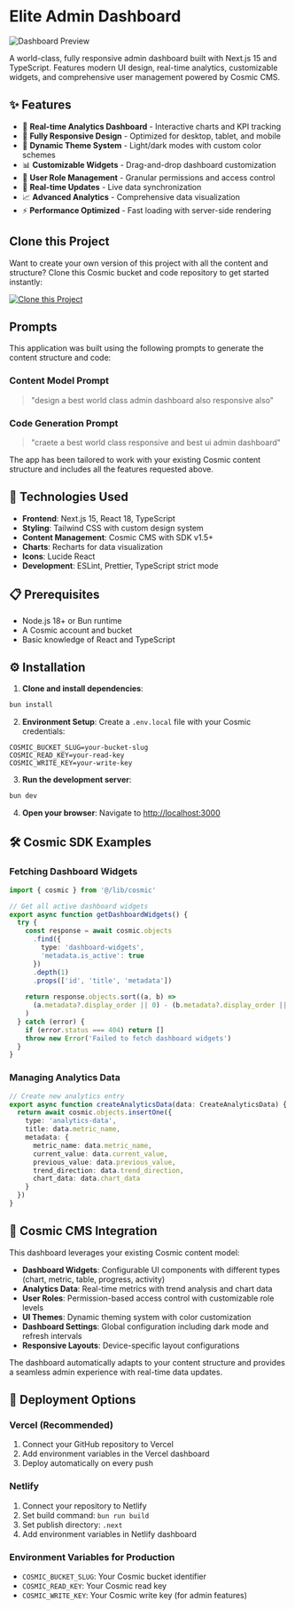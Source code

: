 # Elite Admin Dashboard

![Dashboard Preview](https://images.unsplash.com/photo-1551288049-bebda4e38f71?w=1200&h=300&fit=crop&auto=format)

A world-class, fully responsive admin dashboard built with Next.js 15 and TypeScript. Features modern UI design, real-time analytics, customizable widgets, and comprehensive user management powered by Cosmic CMS.

## ✨ Features

- 🎯 **Real-time Analytics Dashboard** - Interactive charts and KPI tracking
- 📱 **Fully Responsive Design** - Optimized for desktop, tablet, and mobile
- 🎨 **Dynamic Theme System** - Light/dark modes with custom color schemes
- 📊 **Customizable Widgets** - Drag-and-drop dashboard customization
- 👥 **User Role Management** - Granular permissions and access control
- 🔄 **Real-time Updates** - Live data synchronization
- 📈 **Advanced Analytics** - Comprehensive data visualization
- ⚡ **Performance Optimized** - Fast loading with server-side rendering

## Clone this Project

Want to create your own version of this project with all the content and structure? Clone this Cosmic bucket and code repository to get started instantly:

[![Clone this Project](https://img.shields.io/badge/Clone%20this%20Project-29abe2?style=for-the-badge&logo=cosmic&logoColor=white)](https://app.cosmicjs.com/projects/new?clone_bucket=68cd964ad7c81076a7d6be19&clone_repository=68cd98f5d7c81076a7d6be26)

## Prompts

This application was built using the following prompts to generate the content structure and code:

### Content Model Prompt

> "design a best world class admin dashboard also responsive also"

### Code Generation Prompt

> "craete a best world class responsive and best ui admin dashboard"

The app has been tailored to work with your existing Cosmic content structure and includes all the features requested above.

## 🚀 Technologies Used

- **Frontend**: Next.js 15, React 18, TypeScript
- **Styling**: Tailwind CSS with custom design system
- **Content Management**: Cosmic CMS with SDK v1.5+
- **Charts**: Recharts for data visualization
- **Icons**: Lucide React
- **Development**: ESLint, Prettier, TypeScript strict mode

## 📋 Prerequisites

- Node.js 18+ or Bun runtime
- A Cosmic account and bucket
- Basic knowledge of React and TypeScript

## ⚙️ Installation

1. **Clone and install dependencies**:
```bash
bun install
```

2. **Environment Setup**:
Create a `.env.local` file with your Cosmic credentials:
```env
COSMIC_BUCKET_SLUG=your-bucket-slug
COSMIC_READ_KEY=your-read-key
COSMIC_WRITE_KEY=your-write-key
```

3. **Run the development server**:
```bash
bun dev
```

4. **Open your browser**:
Navigate to [http://localhost:3000](http://localhost:3000)

## 🛠️ Cosmic SDK Examples

### Fetching Dashboard Widgets
```typescript
import { cosmic } from '@/lib/cosmic'

// Get all active dashboard widgets
export async function getDashboardWidgets() {
  try {
    const response = await cosmic.objects
      .find({ 
        type: 'dashboard-widgets',
        'metadata.is_active': true 
      })
      .depth(1)
      .props(['id', 'title', 'metadata'])
    
    return response.objects.sort((a, b) => 
      (a.metadata?.display_order || 0) - (b.metadata?.display_order || 0)
    )
  } catch (error) {
    if (error.status === 404) return []
    throw new Error('Failed to fetch dashboard widgets')
  }
}
```

### Managing Analytics Data
```typescript
// Create new analytics entry
export async function createAnalyticsData(data: CreateAnalyticsData) {
  return await cosmic.objects.insertOne({
    type: 'analytics-data',
    title: data.metric_name,
    metadata: {
      metric_name: data.metric_name,
      current_value: data.current_value,
      previous_value: data.previous_value,
      trend_direction: data.trend_direction,
      chart_data: data.chart_data
    }
  })
}
```

## 🎨 Cosmic CMS Integration

This dashboard leverages your existing Cosmic content model:

- **Dashboard Widgets**: Configurable UI components with different types (chart, metric, table, progress, activity)
- **Analytics Data**: Real-time metrics with trend analysis and chart data
- **User Roles**: Permission-based access control with customizable role levels
- **UI Themes**: Dynamic theming system with color customization
- **Dashboard Settings**: Global configuration including dark mode and refresh intervals
- **Responsive Layouts**: Device-specific layout configurations

The dashboard automatically adapts to your content structure and provides a seamless admin experience with real-time data updates.

## 🚀 Deployment Options

### Vercel (Recommended)
1. Connect your GitHub repository to Vercel
2. Add environment variables in the Vercel dashboard
3. Deploy automatically on every push

### Netlify
1. Connect your repository to Netlify
2. Set build command: `bun run build`
3. Set publish directory: `.next`
4. Add environment variables in Netlify dashboard

### Environment Variables for Production
- `COSMIC_BUCKET_SLUG`: Your Cosmic bucket identifier
- `COSMIC_READ_KEY`: Your Cosmic read key
- `COSMIC_WRITE_KEY`: Your Cosmic write key (for admin features)
<!-- README_END -->